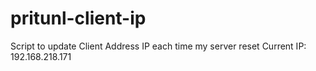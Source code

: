 # pritunl-client-ip
 Script to update Client Address IP each time my server reset
 Current IP: 192.168.218.171

